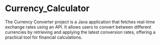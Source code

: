 # Currency_Calculator
The Currency Converter project is a Java application that fetches real-time exchange rates
using an API. It allows users to convert between different currencies by retrieving and
applying the latest conversion rates, offering a practical tool for financial calculations.
